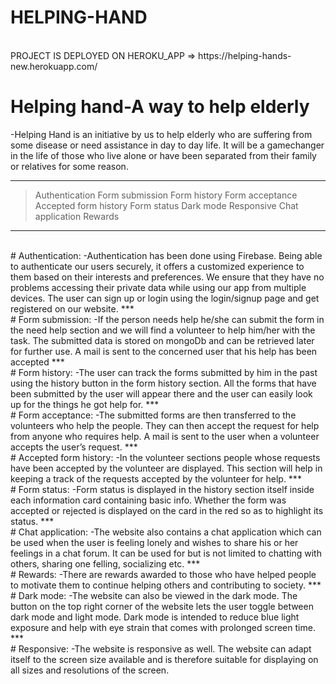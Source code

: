 #  **HELPING-HAND**
<br>
PROJECT IS DEPLOYED ON HEROKU_APP =>
https://helping-hands-new.herokuapp.com/

#  Helping hand-A way to help elderly
 -Helping Hand is an initiative by us to help elderly who are suffering from some disease or need assistance in day to day life. It will be a gamechanger in the life of those who live alone
or have been separated from their family or relatives for some reason. 
<br>
***
> Authentication
> Form submission
> Form history
> Form acceptance
> Accepted form history
> Form status
> Dark mode
> Responsive
> Chat application
> Rewards
***
<br>
#  Authentication:
-Authentication has been done using Firebase. Being able to authenticate our users securely, it offers a customized experience to them based on their interests and preferences. We ensure 
that they have no problems accessing their private data while using our app from multiple devices. The user can sign up or login using the login/signup page and get registered on our 
website.
***
<br>
#  Form submission:
-If the person needs help he/she can submit the form in the need help section and we will find a volunteer to help him/her with the task. The submitted data is stored on mongoDb and
can be retrieved later for further use. A mail is sent to the concerned user that his help has been accepted
***
<br>
#  Form history:
-The user can track the forms submitted by him in the past using the history button in the form history section. All the forms that have been submitted by the user will appear there and the user can easily look up for the things he got help for.
***
<br>
#  Form acceptance:
-The submitted forms are then transferred to the volunteers who help the people. They can then accept the request for help from anyone who requires help. A mail is sent to the user when a volunteer accepts the user’s request.
***
<br>
#  Accepted form history:
-In the volunteer sections people whose requests have been accepted by the volunteer are displayed. This section will help in keeping a track of the requests accepted by the volunteer for 
help.
***
<br>
#  Form status:
-Form status is displayed in the history section itself inside each information card containing basic info. Whether the form was accepted or rejected is displayed on the card in the red 
so as to highlight its status.
***
<br>
#  Chat application:
-The website also contains a chat application which can be used when the user is feeling lonely and wishes to share his or her feelings in a chat forum. It can be used for but is not limited
to chatting with others, sharing one felling, socializing etc.
***
<br>
#  Rewards:
-There are rewards awarded to those who have helped people to motivate them to continue helping others and contributing to society.
***
<br>
#  Dark mode:
-The website can also be viewed in the dark mode. The button on the top right corner of the website lets the user toggle between dark mode and light mode. Dark mode is intended to reduce blue light exposure and help with eye strain that comes with prolonged screen time.
***
<br>
#  Responsive:
-The website is responsive as well. The website can adapt itself to the screen size available and is therefore suitable for displaying on all sizes and resolutions of the screen.

